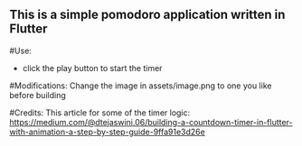 ## This is a simple pomodoro application written in Flutter

#Use: 
- click the play button to start the timer

#Modifications:
Change the image in assets/image.png to one you like before building

#Credits: 
This article for some of the timer logic:
https://medium.com/@dtejaswini.06/building-a-countdown-timer-in-flutter-with-animation-a-step-by-step-guide-9ffa91e3d26e

